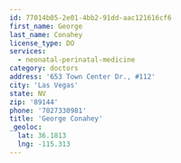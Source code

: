 ```yaml
---
id: 77014b05-2e01-4bb2-91dd-aac121616cf6
first_name: George
last_name: Conahey
license_type: DO
services:
  - neonatal-perinatal-medicine
category: doctors
address: '653 Town Center Dr., #112'
city: 'Las Vegas'
state: NV
zip: '89144'
phone: '7027330981'
title: 'George Conahey'
_geoloc:
  lat: 36.1813
  lng: -115.313
---
```

